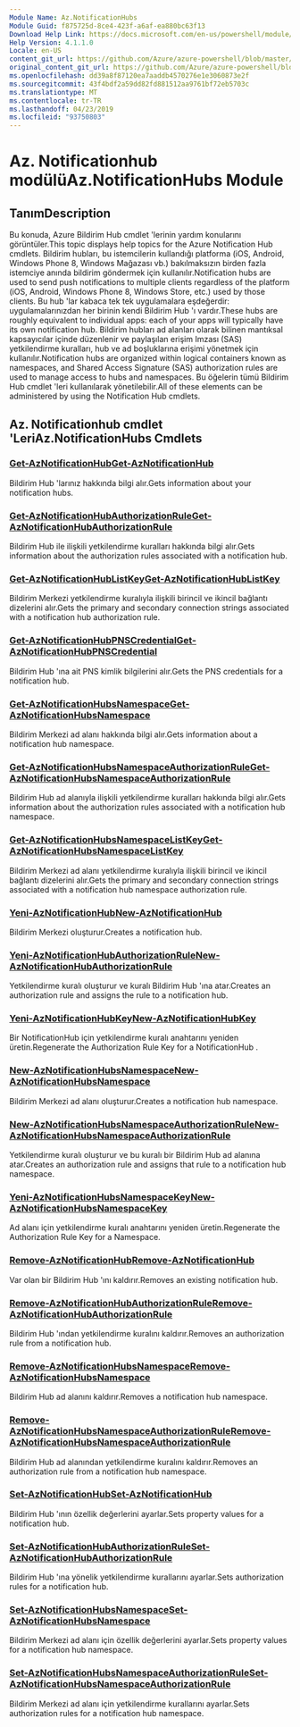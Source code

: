 ```yaml
---
Module Name: Az.NotificationHubs
Module Guid: f875725d-8ce4-423f-a6af-ea880bc63f13
Download Help Link: https://docs.microsoft.com/en-us/powershell/module/az.notificationhubs
Help Version: 4.1.1.0
Locale: en-US
content_git_url: https://github.com/Azure/azure-powershell/blob/master/src/NotificationHubs/NotificationHubs/help/Az.NotificationHubs.md
original_content_git_url: https://github.com/Azure/azure-powershell/blob/master/src/NotificationHubs/NotificationHubs/help/Az.NotificationHubs.md
ms.openlocfilehash: dd39a8f87120ea7aaddb4570276e1e3060873e2f
ms.sourcegitcommit: 43f4bdf2a59dd82fd881512aa9761bf72eb5703c
ms.translationtype: MT
ms.contentlocale: tr-TR
ms.lasthandoff: 04/23/2019
ms.locfileid: "93750803"
---
```

# <span data-ttu-id="d009f-101">Az. Notificationhub modülü</span><span class="sxs-lookup"><span data-stu-id="d009f-101">Az.NotificationHubs Module</span></span>
## <span data-ttu-id="d009f-102">Tanım</span><span class="sxs-lookup"><span data-stu-id="d009f-102">Description</span></span>
<span data-ttu-id="d009f-103">Bu konuda, Azure Bildirim Hub cmdlet 'lerinin yardım konularını görüntüler.</span><span class="sxs-lookup"><span data-stu-id="d009f-103">This topic displays help topics for the Azure Notification Hub cmdlets.</span></span> <span data-ttu-id="d009f-104">Bildirim hubları, bu istemcilerin kullandığı platforma (iOS, Android, Windows Phone 8, Windows Mağazası vb.) bakılmaksızın birden fazla istemciye anında bildirim göndermek için kullanılır.</span><span class="sxs-lookup"><span data-stu-id="d009f-104">Notification hubs are used to send push notifications to multiple clients regardless of the platform (iOS, Android, Windows Phone 8, Windows Store, etc.) used by those clients.</span></span> <span data-ttu-id="d009f-105">Bu hub 'lar kabaca tek tek uygulamalara eşdeğerdir: uygulamalarınızdan her birinin kendi Bildirim Hub 'ı vardır.</span><span class="sxs-lookup"><span data-stu-id="d009f-105">These hubs are roughly equivalent to individual apps: each of your apps will typically have its own notification hub.</span></span> <span data-ttu-id="d009f-106">Bildirim hubları ad alanları olarak bilinen mantıksal kapsayıcılar içinde düzenlenir ve paylaşılan erişim Imzası (SAS) yetkilendirme kuralları, hub ve ad boşluklarına erişimi yönetmek için kullanılır.</span><span class="sxs-lookup"><span data-stu-id="d009f-106">Notification hubs are organized within logical containers known as namespaces, and Shared Access Signature (SAS) authorization rules are used to manage access to hubs and namespaces.</span></span> <span data-ttu-id="d009f-107">Bu öğelerin tümü Bildirim Hub cmdlet 'leri kullanılarak yönetilebilir.</span><span class="sxs-lookup"><span data-stu-id="d009f-107">All of these elements can be administered by using the Notification Hub cmdlets.</span></span>

## <span data-ttu-id="d009f-108">Az. Notificationhub cmdlet 'Leri</span><span class="sxs-lookup"><span data-stu-id="d009f-108">Az.NotificationHubs Cmdlets</span></span>
### [<span data-ttu-id="d009f-109">Get-AzNotificationHub</span><span class="sxs-lookup"><span data-stu-id="d009f-109">Get-AzNotificationHub</span></span>](Get-AzNotificationHub.md)
<span data-ttu-id="d009f-110">Bildirim Hub 'larınız hakkında bilgi alır.</span><span class="sxs-lookup"><span data-stu-id="d009f-110">Gets information about your notification hubs.</span></span>

### [<span data-ttu-id="d009f-111">Get-AzNotificationHubAuthorizationRule</span><span class="sxs-lookup"><span data-stu-id="d009f-111">Get-AzNotificationHubAuthorizationRule</span></span>](Get-AzNotificationHubAuthorizationRule.md)
<span data-ttu-id="d009f-112">Bildirim Hub ile ilişkili yetkilendirme kuralları hakkında bilgi alır.</span><span class="sxs-lookup"><span data-stu-id="d009f-112">Gets information about the authorization rules associated with a notification hub.</span></span>

### [<span data-ttu-id="d009f-113">Get-AzNotificationHubListKey</span><span class="sxs-lookup"><span data-stu-id="d009f-113">Get-AzNotificationHubListKey</span></span>](Get-AzNotificationHubListKey.md)
<span data-ttu-id="d009f-114">Bildirim Merkezi yetkilendirme kuralıyla ilişkili birincil ve ikincil bağlantı dizelerini alır.</span><span class="sxs-lookup"><span data-stu-id="d009f-114">Gets the primary and secondary connection strings associated with a notification hub authorization rule.</span></span>

### [<span data-ttu-id="d009f-115">Get-AzNotificationHubPNSCredential</span><span class="sxs-lookup"><span data-stu-id="d009f-115">Get-AzNotificationHubPNSCredential</span></span>](Get-AzNotificationHubPNSCredential.md)
<span data-ttu-id="d009f-116">Bildirim Hub 'ına ait PNS kimlik bilgilerini alır.</span><span class="sxs-lookup"><span data-stu-id="d009f-116">Gets the PNS credentials for a notification hub.</span></span>

### [<span data-ttu-id="d009f-117">Get-AzNotificationHubsNamespace</span><span class="sxs-lookup"><span data-stu-id="d009f-117">Get-AzNotificationHubsNamespace</span></span>](Get-AzNotificationHubsNamespace.md)
<span data-ttu-id="d009f-118">Bildirim Merkezi ad alanı hakkında bilgi alır.</span><span class="sxs-lookup"><span data-stu-id="d009f-118">Gets information about a notification hub namespace.</span></span>

### [<span data-ttu-id="d009f-119">Get-AzNotificationHubsNamespaceAuthorizationRule</span><span class="sxs-lookup"><span data-stu-id="d009f-119">Get-AzNotificationHubsNamespaceAuthorizationRule</span></span>](Get-AzNotificationHubsNamespaceAuthorizationRule.md)
<span data-ttu-id="d009f-120">Bildirim Hub ad alanıyla ilişkili yetkilendirme kuralları hakkında bilgi alır.</span><span class="sxs-lookup"><span data-stu-id="d009f-120">Gets information about the authorization rules associated with a notification hub namespace.</span></span>

### [<span data-ttu-id="d009f-121">Get-AzNotificationHubsNamespaceListKey</span><span class="sxs-lookup"><span data-stu-id="d009f-121">Get-AzNotificationHubsNamespaceListKey</span></span>](Get-AzNotificationHubsNamespaceListKey.md)
<span data-ttu-id="d009f-122">Bildirim Merkezi ad alanı yetkilendirme kuralıyla ilişkili birincil ve ikincil bağlantı dizelerini alır.</span><span class="sxs-lookup"><span data-stu-id="d009f-122">Gets the primary and secondary connection strings associated with a notification hub namespace authorization rule.</span></span>

### [<span data-ttu-id="d009f-123">Yeni-AzNotificationHub</span><span class="sxs-lookup"><span data-stu-id="d009f-123">New-AzNotificationHub</span></span>](New-AzNotificationHub.md)
<span data-ttu-id="d009f-124">Bildirim Merkezi oluşturur.</span><span class="sxs-lookup"><span data-stu-id="d009f-124">Creates a notification hub.</span></span>

### [<span data-ttu-id="d009f-125">Yeni-AzNotificationHubAuthorizationRule</span><span class="sxs-lookup"><span data-stu-id="d009f-125">New-AzNotificationHubAuthorizationRule</span></span>](New-AzNotificationHubAuthorizationRule.md)
<span data-ttu-id="d009f-126">Yetkilendirme kuralı oluşturur ve kuralı Bildirim Hub 'ına atar.</span><span class="sxs-lookup"><span data-stu-id="d009f-126">Creates an authorization rule and assigns the rule to a notification hub.</span></span>

### [<span data-ttu-id="d009f-127">Yeni-AzNotificationHubKey</span><span class="sxs-lookup"><span data-stu-id="d009f-127">New-AzNotificationHubKey</span></span>](New-AzNotificationHubKey.md)
<span data-ttu-id="d009f-128">Bir NotificationHub için yetkilendirme kuralı anahtarını yeniden üretin.</span><span class="sxs-lookup"><span data-stu-id="d009f-128">Regenerate the Authorization Rule Key for a NotificationHub .</span></span>

### [<span data-ttu-id="d009f-129">New-AzNotificationHubsNamespace</span><span class="sxs-lookup"><span data-stu-id="d009f-129">New-AzNotificationHubsNamespace</span></span>](New-AzNotificationHubsNamespace.md)
<span data-ttu-id="d009f-130">Bildirim Merkezi ad alanı oluşturur.</span><span class="sxs-lookup"><span data-stu-id="d009f-130">Creates a notification hub namespace.</span></span>

### [<span data-ttu-id="d009f-131">New-AzNotificationHubsNamespaceAuthorizationRule</span><span class="sxs-lookup"><span data-stu-id="d009f-131">New-AzNotificationHubsNamespaceAuthorizationRule</span></span>](New-AzNotificationHubsNamespaceAuthorizationRule.md)
<span data-ttu-id="d009f-132">Yetkilendirme kuralı oluşturur ve bu kuralı bir Bildirim Hub ad alanına atar.</span><span class="sxs-lookup"><span data-stu-id="d009f-132">Creates an authorization rule and assigns that rule to a notification hub namespace.</span></span>

### [<span data-ttu-id="d009f-133">Yeni-AzNotificationHubsNamespaceKey</span><span class="sxs-lookup"><span data-stu-id="d009f-133">New-AzNotificationHubsNamespaceKey</span></span>](New-AzNotificationHubsNamespaceKey.md)
<span data-ttu-id="d009f-134">Ad alanı için yetkilendirme kuralı anahtarını yeniden üretin.</span><span class="sxs-lookup"><span data-stu-id="d009f-134">Regenerate the Authorization Rule Key for a Namespace.</span></span>

### [<span data-ttu-id="d009f-135">Remove-AzNotificationHub</span><span class="sxs-lookup"><span data-stu-id="d009f-135">Remove-AzNotificationHub</span></span>](Remove-AzNotificationHub.md)
<span data-ttu-id="d009f-136">Var olan bir Bildirim Hub 'ını kaldırır.</span><span class="sxs-lookup"><span data-stu-id="d009f-136">Removes an existing notification hub.</span></span>

### [<span data-ttu-id="d009f-137">Remove-AzNotificationHubAuthorizationRule</span><span class="sxs-lookup"><span data-stu-id="d009f-137">Remove-AzNotificationHubAuthorizationRule</span></span>](Remove-AzNotificationHubAuthorizationRule.md)
<span data-ttu-id="d009f-138">Bildirim Hub 'ından yetkilendirme kuralını kaldırır.</span><span class="sxs-lookup"><span data-stu-id="d009f-138">Removes an authorization rule from a notification hub.</span></span>

### [<span data-ttu-id="d009f-139">Remove-AzNotificationHubsNamespace</span><span class="sxs-lookup"><span data-stu-id="d009f-139">Remove-AzNotificationHubsNamespace</span></span>](Remove-AzNotificationHubsNamespace.md)
<span data-ttu-id="d009f-140">Bildirim Hub ad alanını kaldırır.</span><span class="sxs-lookup"><span data-stu-id="d009f-140">Removes a notification hub namespace.</span></span>

### [<span data-ttu-id="d009f-141">Remove-AzNotificationHubsNamespaceAuthorizationRule</span><span class="sxs-lookup"><span data-stu-id="d009f-141">Remove-AzNotificationHubsNamespaceAuthorizationRule</span></span>](Remove-AzNotificationHubsNamespaceAuthorizationRule.md)
<span data-ttu-id="d009f-142">Bildirim Hub ad alanından yetkilendirme kuralını kaldırır.</span><span class="sxs-lookup"><span data-stu-id="d009f-142">Removes an authorization rule from a notification hub namespace.</span></span>

### [<span data-ttu-id="d009f-143">Set-AzNotificationHub</span><span class="sxs-lookup"><span data-stu-id="d009f-143">Set-AzNotificationHub</span></span>](Set-AzNotificationHub.md)
<span data-ttu-id="d009f-144">Bildirim Hub 'ının özellik değerlerini ayarlar.</span><span class="sxs-lookup"><span data-stu-id="d009f-144">Sets property values for a notification hub.</span></span>

### [<span data-ttu-id="d009f-145">Set-AzNotificationHubAuthorizationRule</span><span class="sxs-lookup"><span data-stu-id="d009f-145">Set-AzNotificationHubAuthorizationRule</span></span>](Set-AzNotificationHubAuthorizationRule.md)
<span data-ttu-id="d009f-146">Bildirim Hub 'ına yönelik yetkilendirme kurallarını ayarlar.</span><span class="sxs-lookup"><span data-stu-id="d009f-146">Sets authorization rules for a notification hub.</span></span>

### [<span data-ttu-id="d009f-147">Set-AzNotificationHubsNamespace</span><span class="sxs-lookup"><span data-stu-id="d009f-147">Set-AzNotificationHubsNamespace</span></span>](Set-AzNotificationHubsNamespace.md)
<span data-ttu-id="d009f-148">Bildirim Merkezi ad alanı için özellik değerlerini ayarlar.</span><span class="sxs-lookup"><span data-stu-id="d009f-148">Sets property values for a notification hub namespace.</span></span>

### [<span data-ttu-id="d009f-149">Set-AzNotificationHubsNamespaceAuthorizationRule</span><span class="sxs-lookup"><span data-stu-id="d009f-149">Set-AzNotificationHubsNamespaceAuthorizationRule</span></span>](Set-AzNotificationHubsNamespaceAuthorizationRule.md)
<span data-ttu-id="d009f-150">Bildirim Merkezi ad alanı için yetkilendirme kurallarını ayarlar.</span><span class="sxs-lookup"><span data-stu-id="d009f-150">Sets authorization rules for a notification hub namespace.</span></span>


